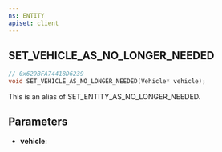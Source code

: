 ```yaml
---
ns: ENTITY
apiset: client
---
```

## SET_VEHICLE_AS_NO_LONGER_NEEDED

```c
// 0x629BFA74418D6239
void SET_VEHICLE_AS_NO_LONGER_NEEDED(Vehicle* vehicle);
```

This is an alias of SET_ENTITY_AS_NO_LONGER_NEEDED.

## Parameters
* **vehicle**:



